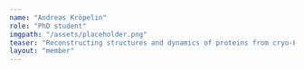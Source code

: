 ```yaml
---
name: "Andreas Kröpelin"
role: "PhD student"
imgpath: "/assets/placeholder.png"
teaser: "Reconstructing structures and dynamics of proteins from cryo-EM images"
layout: "member"
---
```


